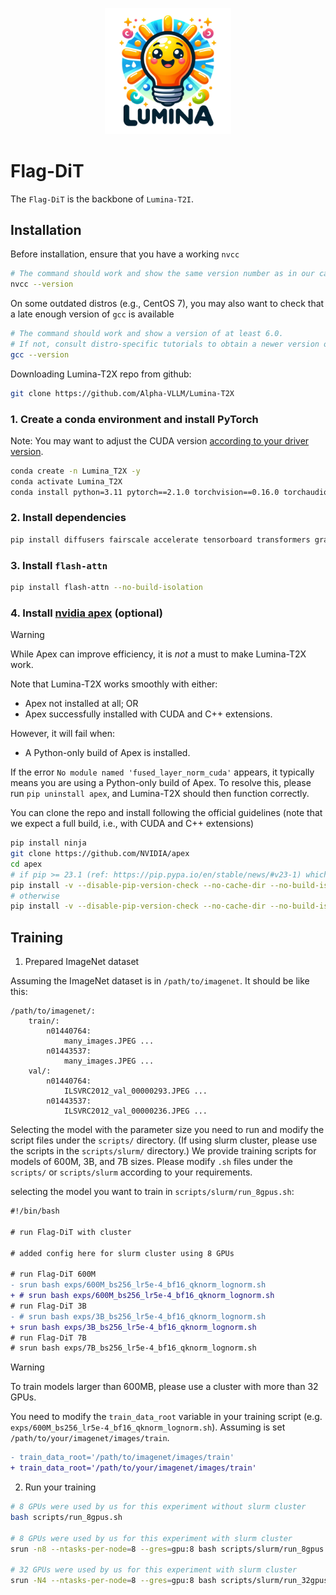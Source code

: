 <p align="center">
 <img src="../assets/lumina-logo.png" width="40%"/> 
 <br>
</p>

# Flag-DiT

The `Flag-DiT` is the backbone of `Lumina-T2I`.

## Installation

Before installation, ensure that you have a working ``nvcc``

```bash
# The command should work and show the same version number as in our case. (12.1 in our case).
nvcc --version
```

On some outdated distros (e.g., CentOS 7), you may also want to check that a late enough version of
``gcc`` is available

```bash
# The command should work and show a version of at least 6.0.
# If not, consult distro-specific tutorials to obtain a newer version or build manually.
gcc --version
```

Downloading Lumina-T2X repo from github:

```bash
git clone https://github.com/Alpha-VLLM/Lumina-T2X
```

### 1. Create a conda environment and install PyTorch

Note: You may want to adjust the CUDA version [according to your driver version](https://docs.nvidia.com/deploy/cuda-compatibility/#default-to-minor-version).

  ```bash
  conda create -n Lumina_T2X -y
  conda activate Lumina_T2X
  conda install python=3.11 pytorch==2.1.0 torchvision==0.16.0 torchaudio==2.1.0 pytorch-cuda=12.1 -c pytorch -c nvidia -y
  ```

### 2. Install dependencies

  ```bash
  pip install diffusers fairscale accelerate tensorboard transformers gradio torchdiffeq click
  ```

### 3. Install ``flash-attn``

  ```bash
  pip install flash-attn --no-build-isolation
  ```

### 4. Install [nvidia apex](https://github.com/nvidia/apex) (optional)

>[!Warning]
> While Apex can improve efficiency, it is *not* a must to make Lumina-T2X work.
>
> Note that Lumina-T2X works smoothly with either:
> + Apex not installed at all; OR
> + Apex successfully installed with CUDA and C++ extensions.
>
> However, it will fail when:
> + A Python-only build of Apex is installed.
> 
> If the error `No module named 'fused_layer_norm_cuda'` appears, it typically means you are using a Python-only build of Apex. To resolve this, please run `pip uninstall apex`, and Lumina-T2X should then function correctly.

You can clone the repo and install following the official guidelines (note that we expect a full
build, i.e., with CUDA and C++ extensions)

```bash
pip install ninja
git clone https://github.com/NVIDIA/apex
cd apex
# if pip >= 23.1 (ref: https://pip.pypa.io/en/stable/news/#v23-1) which supports multiple `--config-settings` with the same key... 
pip install -v --disable-pip-version-check --no-cache-dir --no-build-isolation --config-settings "--build-option=--cpp_ext" --config-settings "--build-option=--cuda_ext" ./
# otherwise
pip install -v --disable-pip-version-check --no-cache-dir --no-build-isolation --global-option="--cpp_ext" --global-option="--cuda_ext" ./
```

## Training

1. Prepared ImageNet dataset

Assuming the ImageNet dataset is in `/path/to/imagenet`. It should be like this:

```
/path/to/imagenet/:
    train/:
        n01440764: 
            many_images.JPEG ...
        n01443537:
            many_images.JPEG ...
    val/:
        n01440764:
            ILSVRC2012_val_00000293.JPEG ...
        n01443537:
            ILSVRC2012_val_00000236.JPEG ...
```

Selecting the model with the parameter size you need to run and modify the script files under the `scripts/` directory. (If using slurm cluster, please use the scripts in the `scripts/slurm/` directory.) We provide training scripts for models of 600M, 3B, and 7B sizes. Please modify `.sh` files under the `scripts/` or `scripts/slurm` according to your requirements.

selecting the model you want to train in `scripts/slurm/run_8gpus.sh`:

```diff
#!/bin/bash

# run Flag-DiT with cluster

# added config here for slurm cluster using 8 GPUs

# run Flag-DiT 600M
- srun bash exps/600M_bs256_lr5e-4_bf16_qknorm_lognorm.sh
+ # srun bash exps/600M_bs256_lr5e-4_bf16_qknorm_lognorm.sh
# run Flag-DiT 3B
- # srun bash exps/3B_bs256_lr5e-4_bf16_qknorm_lognorm.sh
+ srun bash exps/3B_bs256_lr5e-4_bf16_qknorm_lognorm.sh
# run Flag-DiT 7B
# srun bash exps/7B_bs256_lr5e-4_bf16_qknorm_lognorm.sh

```

> [!Warning]
> To train models larger than 600MB, please use a cluster with more than 32 GPUs.

You need to modify the `train_data_root` variable in your training script (e.g. `exps/600M_bs256_lr5e-4_bf16_qknorm_lognorm.sh`). Assuming is set `/path/to/your/imagenet/images/train`.

```diff
- train_data_root='/path/to/imagenet/images/train'
+ train_data_root='/path/to/your/imagenet/images/train'
```

2. Run your training

``` bash
# 8 GPUs were used by us for this experiment without slurm cluster
bash scripts/run_8gpus.sh

# 8 GPUs were used by us for this experiment with slurm cluster
srun -n8 --ntasks-per-node=8 --gres=gpu:8 bash scripts/slurm/run_8gpus.sh

# 32 GPUs were used by us for this experiment with slurm cluster
srun -N4 --ntasks-per-node=8 --gres=gpu:8 bash scripts/slurm/run_32gpus.sh
```
